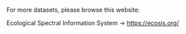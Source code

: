 For more datasets, please browse this website:

Ecological Spectral Information System → https://ecosis.org/
